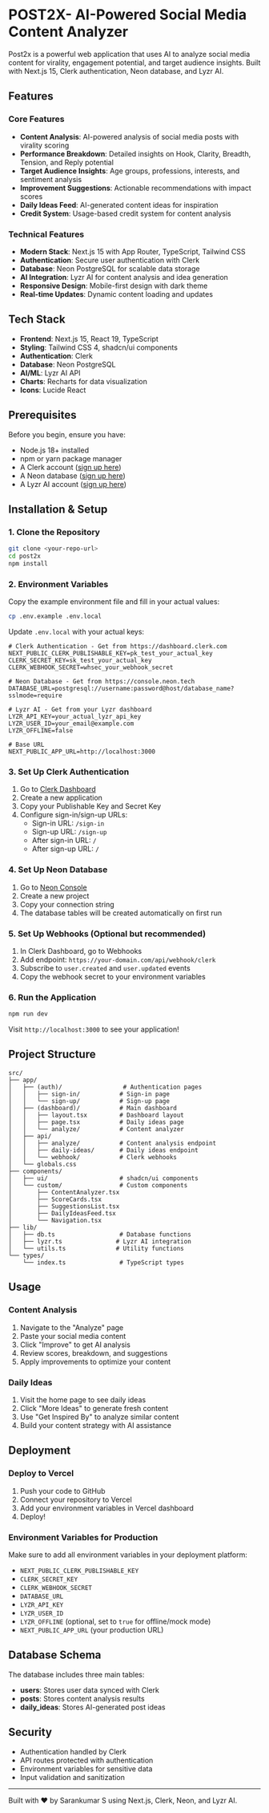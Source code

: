 #  POST2X- AI-Powered Social Media Content Analyzer

Post2x is a powerful web application that uses AI to analyze social media content for virality, engagement potential, and target audience insights. Built with Next.js 15, Clerk authentication, Neon database, and Lyzr AI.

##  Features

### Core Features
- **Content Analysis**: AI-powered analysis of social media posts with virality scoring
- **Performance Breakdown**: Detailed insights on Hook, Clarity, Breadth, Tension, and Reply potential
- **Target Audience Insights**: Age groups, professions, interests, and sentiment analysis
- **Improvement Suggestions**: Actionable recommendations with impact scores
- **Daily Ideas Feed**: AI-generated content ideas for inspiration
- **Credit System**: Usage-based credit system for content analysis

### Technical Features
- **Modern Stack**: Next.js 15 with App Router, TypeScript, Tailwind CSS
- **Authentication**: Secure user authentication with Clerk
- **Database**: Neon PostgreSQL for scalable data storage
- **AI Integration**: Lyzr AI for content analysis and idea generation
- **Responsive Design**: Mobile-first design with dark theme
- **Real-time Updates**: Dynamic content loading and updates

##  Tech Stack

- **Frontend**: Next.js 15, React 19, TypeScript
- **Styling**: Tailwind CSS 4, shadcn/ui components
- **Authentication**: Clerk
- **Database**: Neon PostgreSQL
- **AI/ML**: Lyzr AI API
- **Charts**: Recharts for data visualization
- **Icons**: Lucide React

##  Prerequisites

Before you begin, ensure you have:

- Node.js 18+ installed
- npm or yarn package manager
- A Clerk account ([sign up here](https://clerk.com))
- A Neon database ([sign up here](https://neon.tech))
- A Lyzr AI account ([sign up here](https://lyzr.ai))

## Installation & Setup

### 1. Clone the Repository

```bash
git clone <your-repo-url>
cd post2x
npm install
```

### 2. Environment Variables

Copy the example environment file and fill in your actual values:

```bash
cp .env.example .env.local
```

Update `.env.local` with your actual keys:

```env
# Clerk Authentication - Get from https://dashboard.clerk.com
NEXT_PUBLIC_CLERK_PUBLISHABLE_KEY=pk_test_your_actual_key
CLERK_SECRET_KEY=sk_test_your_actual_key
CLERK_WEBHOOK_SECRET=whsec_your_webhook_secret

# Neon Database - Get from https://console.neon.tech
DATABASE_URL=postgresql://username:password@host/database_name?sslmode=require

# Lyzr AI - Get from your Lyzr dashboard
LYZR_API_KEY=your_actual_lyzr_api_key
LYZR_USER_ID=your_email@example.com
LYZR_OFFLINE=false

# Base URL
NEXT_PUBLIC_APP_URL=http://localhost:3000
```

### 3. Set Up Clerk Authentication

1. Go to [Clerk Dashboard](https://dashboard.clerk.com)
2. Create a new application
3. Copy your Publishable Key and Secret Key
4. Configure sign-in/sign-up URLs:
   - Sign-in URL: `/sign-in`
   - Sign-up URL: `/sign-up`
   - After sign-in URL: `/`
   - After sign-up URL: `/`

### 4. Set Up Neon Database

1. Go to [Neon Console](https://console.neon.tech)
2. Create a new project
3. Copy your connection string
4. The database tables will be created automatically on first run

### 5. Set Up Webhooks (Optional but recommended)

1. In Clerk Dashboard, go to Webhooks
2. Add endpoint: `https://your-domain.com/api/webhook/clerk`
3. Subscribe to `user.created` and `user.updated` events
4. Copy the webhook secret to your environment variables

### 6. Run the Application

```bash
npm run dev
```

Visit `http://localhost:3000` to see your application!

##  Project Structure

```
src/
├── app/
│   ├── (auth)/                 # Authentication pages
│   │   ├── sign-in/           # Sign-in page
│   │   └── sign-up/           # Sign-up page
│   ├── (dashboard)/           # Main dashboard
│   │   ├── layout.tsx         # Dashboard layout
│   │   ├── page.tsx           # Daily ideas page
│   │   └── analyze/           # Content analyzer
│   ├── api/
│   │   ├── analyze/           # Content analysis endpoint
│   │   ├── daily-ideas/       # Daily ideas endpoint
│   │   └── webhook/           # Clerk webhooks
│   └── globals.css
├── components/
│   ├── ui/                    # shadcn/ui components
│   └── custom/                # Custom components
│       ├── ContentAnalyzer.tsx
│       ├── ScoreCards.tsx
│       ├── SuggestionsList.tsx
│       ├── DailyIdeasFeed.tsx
│       └── Navigation.tsx
├── lib/
│   ├── db.ts                  # Database functions
│   ├── lyzr.ts               # Lyzr AI integration
│   └── utils.ts              # Utility functions
└── types/
    └── index.ts               # TypeScript types
```

##  Usage

### Content Analysis
1. Navigate to the "Analyze" page
2. Paste your social media content
3. Click "Improve" to get AI analysis
4. Review scores, breakdown, and suggestions
5. Apply improvements to optimize your content

### Daily Ideas
1. Visit the home page to see daily ideas
2. Click "More Ideas" to generate fresh content
3. Use "Get Inspired By" to analyze similar content
4. Build your content strategy with AI assistance

##  Deployment

### Deploy to Vercel

1. Push your code to GitHub
2. Connect your repository to Vercel
3. Add your environment variables in Vercel dashboard
4. Deploy!

### Environment Variables for Production

Make sure to add all environment variables in your deployment platform:
- `NEXT_PUBLIC_CLERK_PUBLISHABLE_KEY`
- `CLERK_SECRET_KEY`
- `CLERK_WEBHOOK_SECRET`
- `DATABASE_URL`
- `LYZR_API_KEY`
- `LYZR_USER_ID`
- `LYZR_OFFLINE` (optional, set to `true` for offline/mock mode)
- `NEXT_PUBLIC_APP_URL` (your production URL)

##  Database Schema

The database includes three main tables:
- **users**: Stores user data synced with Clerk
- **posts**: Stores content analysis results
- **daily_ideas**: Stores AI-generated post ideas

##  Security

- Authentication handled by Clerk
- API routes protected with authentication
- Environment variables for sensitive data
- Input validation and sanitization

---

Built with ❤️ by Sarankumar S  using Next.js, Clerk, Neon, and Lyzr AI.
